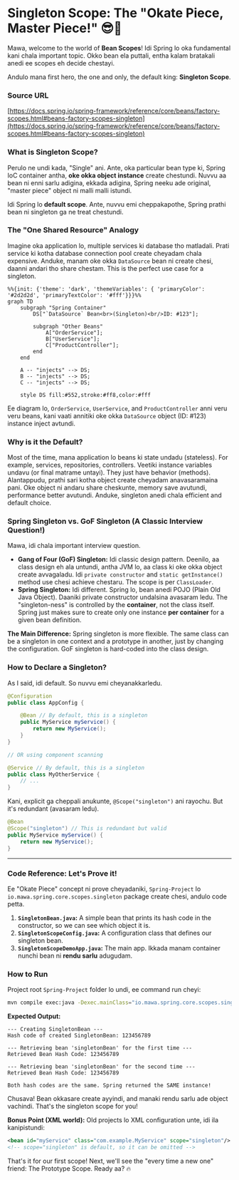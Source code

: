 # Singleton Scope: The "Okate Piece, Master Piece!" 😎👑

Mawa, welcome to the world of **Bean Scopes**! Idi Spring lo oka fundamental kani chala important topic. Okko bean ela puttali, entha kalam bratakali anedi ee scopes eh decide chestayi.

Andulo mana first hero, the one and only, the default king: **Singleton Scope**.

### Source URL
[https://docs.spring.io/spring-framework/reference/core/beans/factory-scopes.html#beans-factory-scopes-singleton](https://docs.spring.io/spring-framework/reference/core/beans/factory-scopes.html#beans-factory-scopes-singleton)

### What is Singleton Scope?
Perulo ne undi kada, "Single" ani. Ante, oka particular bean type ki, Spring IoC container antha, **oke okka object instance** create chestundi. Nuvvu aa bean ni enni sarlu adigina, ekkada adigina, Spring neeku ade original, "master piece" object ni malli malli istundi.

Idi Spring lo **default scope**. Ante, nuvvu emi cheppakapothe, Spring prathi bean ni singleton ga ne treat chestundi.

### The "One Shared Resource" Analogy
Imagine oka application lo, multiple services ki database tho matladali. Prati service ki kotha database connection pool create cheyadam chala expensive. Anduke, manam oke okka `DataSource` bean ni create chesi, daanni andari tho share chestam. This is the perfect use case for a singleton.

```mermaid
%%{init: {'theme': 'dark', 'themeVariables': { 'primaryColor': '#2d2d2d', 'primaryTextColor': '#fff'}}}%%
graph TD
    subgraph "Spring Container"
        DS["`DataSource` Bean<br>(Singleton)<br/>ID: #123"];

        subgraph "Other Beans"
            A["OrderService"];
            B["UserService"];
            C["ProductController"];
        end
    end

    A -- "injects" --> DS;
    B -- "injects" --> DS;
    C -- "injects" --> DS;

    style DS fill:#552,stroke:#ff8,color:#fff
```
Ee diagram lo, `OrderService`, `UserService`, and `ProductController` anni veru veru beans, kani vaati annitiki oke okka `DataSource` object (ID: #123) instance inject avtundi.

### Why is it the Default?
Most of the time, mana application lo beans ki state undadu (stateless). For example, services, repositories, controllers. Veetiki instance variables undavu (or final matrame untayi). They just have behavior (methods). Alantappudu, prathi sari kotha object create cheyadam anavasaramaina pani. Oke object ni andaru share cheskunte, memory save avutundi, performance better avutundi. Anduke, singleton anedi chala efficient and default choice.

### Spring Singleton vs. GoF Singleton (A Classic Interview Question!)
Mawa, idi chala important interview question.
*   **Gang of Four (GoF) Singleton:** Idi classic design pattern. Deenilo, aa class design eh ala untundi, antha JVM lo, aa class ki oke okka object create avvagaladu. Idi `private constructor` and `static getInstance()` method use chesi achieve chestaru. The scope is per `ClassLoader`.
*   **Spring Singleton:** Idi different. Spring lo, bean anedi POJO (Plain Old Java Object). Daaniki private constructor undalsina avasaram ledu. The "singleton-ness" is controlled by the **container**, not the class itself. Spring just makes sure to create only one instance **per container** for a given bean definition.

**The Main Difference:** Spring singleton is more flexible. The same class can be a singleton in one context and a prototype in another, just by changing the configuration. GoF singleton is hard-coded into the class design.

### How to Declare a Singleton?
As I said, idi default. So nuvvu emi cheyanakkarledu.
```java
@Configuration
public class AppConfig {

    @Bean // By default, this is a singleton
    public MyService myService() {
        return new MyService();
    }
}

// OR using component scanning

@Service // By default, this is a singleton
public class MyOtherService {
    // ...
}
```
Kani, explicit ga cheppali anukunte, `@Scope("singleton")` ani rayochu. But it's redundant (avasaram ledu).
```java
@Bean
@Scope("singleton") // This is redundant but valid
public MyService myService() {
    return new MyService();
}
```

---
### Code Reference: Let's Prove it!
Ee "Okate Piece" concept ni prove cheyadaniki, `Spring-Project` lo `io.mawa.spring.core.scopes.singleton` package create chesi, andulo code petta.

1.  **`SingletonBean.java`:** A simple bean that prints its hash code in the constructor, so we can see which object it is.
2.  **`SingletonScopeConfig.java`:** A configuration class that defines our singleton bean.
3.  **`SingletonScopeDemoApp.java`:** The main app. Ikkada manam container nunchi bean ni **rendu sarlu** adugudam.

### How to Run
Project root `Spring-Project` folder lo undi, ee command run cheyi:
```bash
mvn compile exec:java -Dexec.mainClass="io.mawa.spring.core.scopes.singleton.SingletonScopeDemoApp"
```
**Expected Output:**
```
--- Creating SingletonBean ---
Hash code of created SingletonBean: 123456789

--- Retrieving bean 'singletonBean' for the first time ---
Retrieved Bean Hash Code: 123456789

--- Retrieving bean 'singletonBean' for the second time ---
Retrieved Bean Hash Code: 123456789

Both hash codes are the same. Spring returned the SAME instance!
```
Chusava! Bean okkasare create ayyindi, and manaki rendu sarlu ade object vachindi. That's the singleton scope for you!

**Bonus Point (XML world):**
Old projects lo XML configuration unte, idi ila kanipistundi:
```xml
<bean id="myService" class="com.example.MyService" scope="singleton"/>
<!-- scope="singleton" is default, so it can be omitted -->
```
That's it for our first scope! Next, we'll see the "every time a new one" friend: The Prototype Scope. Ready aa? 🔥
